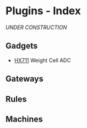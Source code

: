  # Plugins - Index

_UNDER CONSTRUCTION_

## Gadgets

* [HX711](gadgets/HX711) Weight Cell ADC

## Gateways

## Rules

## Machines

